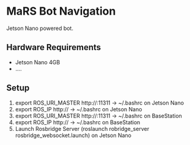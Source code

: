 # MaRS Bot Navigation 
Jetson Nano powered bot.

## Hardware Requirements
 - Jetson Nano 4GB
 - ....

## Setup
1. export ROS_URI_MASTER http://<jetsonIP>:11311  ->  ~/.bashrc on Jetson Nano
2. export ROS_IP http://<jetsonIP>  ->  ~/.bashrc on Jetson Nano
3. export ROS_URI_MASTER http://<jetsonIP>:11311  ->  ~/.bashrc on BaseStation
4. export ROS_IP http://<baseStationIP>  ->  ~/.bashrc on BaseStation
5. Launch Rosbridge Server (roslaunch robridge_server rosbridge_websocket.launch) on Jetson Nano
